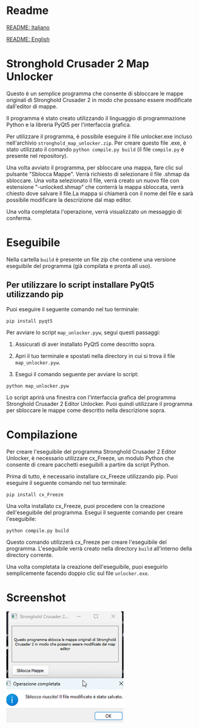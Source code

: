 # Readme
[README: Italiano](./README_IT.md)

[README: English](./README.md)
# Stronghold Crusader 2 Map Unlocker

Questo è un semplice programma che consente di sbloccare le mappe originali di Stronghold Crusader 2 in modo che possano essere modificate dall'editor di mappe.

Il programma è stato creato utilizzando il linguaggio di programmazione Python e la libreria PyQt5 per l'interfaccia grafica.

Per utilizzare il programma, è possibile eseguire il file unlocker.exe incluso nell'archivio `stronghold_map_unlocker.zip`. Per creare questo file .exe, è stato utilizzato il comando `python compile.py build` (il file `compile.py` è presente nel repository).

Una volta avviato il programma, per sbloccare una mappa, fare clic sul pulsante "Sblocca Mappe". Verrà richiesto di selezionare il file .shmap da sbloccare. Una volta selezionato il file, verrà creato un nuovo file con estensione "-unlocked.shmap" che conterrà la mappa sbloccata, verrà chiesto dove salvare il file.La mappa si chiamerà con il nome del file e sarà possibile modificare la descrizione dal map editor.

Una volta completata l'operazione, verrà visualizzato un messaggio di conferma.

# Eseguibile

Nella cartella `build` è presente un file zip che contiene una versione eseguibile del programma (già compilata e pronta all uso).

## Per utilizzare lo script installare PyQt5 utilizzando pip
Puoi eseguire il seguente comando nel tuo terminale:

```
pip install pyqt5
```

Per avviare lo script `map_unlocker.pyw`, segui questi passaggi:

1. Assicurati di aver installato PyQt5 come descritto sopra.

2. Apri il tuo terminale e spostati nella directory in cui si trova il file `map_unlocker.pyw`.

3. Esegui il comando seguente per avviare lo script:

```
python map_unlocker.pyw
```

Lo script aprirà una finestra con l'interfaccia grafica del programma Stronghold Crusader 2 Editor Unlocker. Puoi quindi utilizzare il programma per sbloccare le mappe come descritto nella descrizione sopra.

# Compilazione
Per creare l'eseguibile del programma Stronghold Crusader 2 Editor Unlocker, è necessario utilizzare cx_Freeze, un modulo Python che consente di creare pacchetti eseguibili a partire da script Python.

Prima di tutto, è necessario installare cx_Freeze utilizzando pip. Puoi eseguire il seguente comando nel tuo terminale:

```
pip install cx_Freeze
```

Una volta installato cx_Freeze, puoi procedere con la creazione dell'eseguibile del programma.
Esegui il seguente comando per creare l'eseguibile:

```
python compile.py build
```

Questo comando utilizzerà cx_Freeze per creare l'eseguibile del programma. L'eseguibile verrà creato nella directory `build` all'interno della directory corrente.

Una volta completata la creazione dell'eseguibile, puoi eseguirlo semplicemente facendo doppio clic sul file `unlocker.exe`.

# Screenshot

![SC2 Map Unlocker](https://github.com/nemmusu/sc2-map-unlocker/blob/main/screenshots/interface_example.png)


